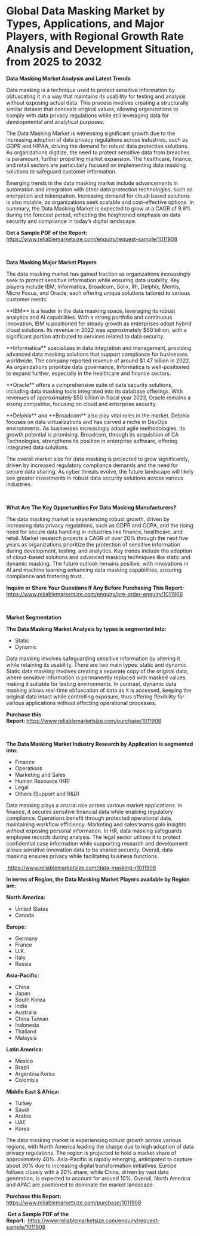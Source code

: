 <p><h1>Global Data Masking Market by Types, Applications, and Major Players, with Regional Growth Rate Analysis and Development Situation, from 2025 to 2032</h1></p><p><strong>Data Masking Market Analysis and Latest Trends</strong></p>
<p><p>Data masking is a technique used to protect sensitive information by obfuscating it in a way that maintains its usability for testing and analysis without exposing actual data. This process involves creating a structurally similar dataset that conceals original values, allowing organizations to comply with data privacy regulations while still leveraging data for developmental and analytical purposes.</p><p>The Data Masking Market is witnessing significant growth due to the increasing adoption of data privacy regulations across industries, such as GDPR and HIPAA, driving the demand for robust data protection solutions. As organizations digitize, the need to protect sensitive data from breaches is paramount, further propelling market expansion. The healthcare, finance, and retail sectors are particularly focused on implementing data masking solutions to safeguard customer information.</p><p>Emerging trends in the data masking market include advancements in automation and integration with other data protection technologies, such as encryption and tokenization. Increasing demand for cloud-based solutions is also notable, as organizations seek scalable and cost-effective options. In summary, the Data Masking Market is expected to grow at a CAGR of 9.9% during the forecast period, reflecting the heightened emphasis on data security and compliance in today’s digital landscape.</p></p>
<p><strong>Get a Sample PDF of the Report:&nbsp;</strong> <a href="https://www.reliablemarketsize.com/enquiry/request-sample/1011908?utm_campaign=1898&utm_medium=2&utm_source=Github&utm_content=ia&utm_term=17042025&utm_id=data-masking">https://www.reliablemarketsize.com/enquiry/request-sample/1011908</a></p>
<p>&nbsp;</p>
<p><strong>Data Masking Major Market Players</strong></p>
<p><p>The data masking market has gained traction as organizations increasingly seek to protect sensitive information while ensuring data usability. Key players include IBM, Informatica, Broadcom, Solix, IRI, Delphix, Mentis, Micro Focus, and Oracle, each offering unique solutions tailored to various customer needs.</p><p>**IBM** is a leader in the data masking space, leveraging its robust analytics and AI capabilities. With a strong portfolio and continuous innovation, IBM is positioned for steady growth as enterprises adopt hybrid cloud solutions. Its revenue in 2022 was approximately $60 billion, with a significant portion attributed to services related to data security.</p><p>**Informatica** specializes in data integration and management, providing advanced data masking solutions that support compliance for businesses worldwide. The company reported revenue of around $1.47 billion in 2022. As organizations prioritize data governance, Informatica is well-positioned to expand further, especially in the healthcare and finance sectors.</p><p>**Oracle** offers a comprehensive suite of data security solutions, including data masking tools integrated into its database offerings. With revenues of approximately $50 billion in fiscal year 2023, Oracle remains a strong competitor, focusing on cloud and enterprise security.</p><p>**Delphix** and **Broadcom** also play vital roles in the market. Delphix focuses on data virtualizations and has carved a niche in DevOps environments. As businesses increasingly adopt agile methodologies, its growth potential is promising. Broadcom, through its acquisition of CA Technologies, strengthens its position in enterprise software, offering integrated data solutions.</p><p>The overall market size for data masking is projected to grow significantly, driven by increased regulatory compliance demands and the need for secure data sharing. As cyber threats evolve, the future landscape will likely see greater investments in robust data security solutions across various industries.</p></p>
<p>&nbsp;</p>
<p><strong>What Are The Key Opportunities For Data Masking Manufacturers?</strong></p>
<p><p>The data masking market is experiencing robust growth, driven by increasing data privacy regulations, such as GDPR and CCPA, and the rising need for secure data handling in industries like finance, healthcare, and retail. Market research projects a CAGR of over 20% through the next five years as organizations prioritize the protection of sensitive information during development, testing, and analytics. Key trends include the adoption of cloud-based solutions and advanced masking techniques like static and dynamic masking. The future outlook remains positive, with innovations in AI and machine learning enhancing data masking capabilities, ensuring compliance and fostering trust.</p></p>
<p><strong>Inquire or Share Your Questions If Any Before Purchasing This Report:</strong> <a href="https://www.reliablemarketsize.com/enquiry/pre-order-enquiry/1011908?utm_campaign=1898&utm_medium=2&utm_source=Github&utm_content=ia&utm_term=17042025&utm_id=data-masking">https://www.reliablemarketsize.com/enquiry/pre-order-enquiry/1011908</a></p>
<p>&nbsp;</p>
<p><strong>Market Segmentation</strong></p>
<p><strong>The Data Masking Market Analysis by types is segmented into:</strong></p>
<p><ul><li>Static</li><li>Dynamic</li></ul></p>
<p><p>Data masking involves safeguarding sensitive information by altering it while retaining its usability. There are two main types: static and dynamic. Static data masking involves creating a separate copy of the original data, where sensitive information is permanently replaced with masked values, making it suitable for testing environments. In contrast, dynamic data masking allows real-time obfuscation of data as it is accessed, keeping the original data intact while controlling exposure, thus offering flexibility for various applications without affecting operational processes.</p></p>
<p><strong>Purchase this Report:&nbsp;</strong><a href="https://www.reliablemarketsize.com/purchase/1011908?utm_campaign=1898&utm_medium=2&utm_source=Github&utm_content=ia&utm_term=17042025&utm_id=data-masking">https://www.reliablemarketsize.com/purchase/1011908</a></p>
<p>&nbsp;</p>
<p><strong>The Data Masking Market Industry Research by Application is segmented into:</strong></p>
<p><ul><li>Finance</li><li>Operations</li><li>Marketing and Sales</li><li>Human Resource (HR)</li><li>Legal</li><li>Others (Support and R&D)</li></ul></p>
<p><p>Data masking plays a crucial role across various market applications. In finance, it secures sensitive financial data while enabling regulatory compliance. Operations benefit through protected operational data, maintaining workflow efficiency. Marketing and sales teams gain insights without exposing personal information. In HR, data masking safeguards employee records during analysis. The legal sector utilizes it to protect confidential case information while supporting research and development allows sensitive innovation data to be shared securely. Overall, data masking ensures privacy while facilitating business functions.</p></p>
<p><a href="https://www.reliablemarketsize.com/data-masking-r1011908?utm_campaign=1898&utm_medium=2&utm_source=Github&utm_content=ia&utm_term=17042025&utm_id=data-masking">&nbsp;https://www.reliablemarketsize.com/data-masking-r1011908</a></p>
<p><strong>In terms of Region, the Data Masking Market Players available by Region are:</strong></p>
<p>
    <p> <strong> North America: </strong>
        <ul>
            <li>United States</li>
            <li>Canada</li>
        </ul>
        </p> 
    <p> <strong> Europe: </strong>
        <ul>
            <li>Germany</li>
            <li>France</li>
            <li>U.K.</li>
            <li>Italy</li>
            <li>Russia</li>
        </ul>
        </p> 
    <p> <strong> Asia-Pacific: </strong>
        <ul>
            <li>China</li>
            <li>Japan</li>
            <li>South Korea</li>
            <li>India</li>
            <li>Australia</li>
            <li>China Taiwan</li>
            <li>Indonesia</li>
            <li>Thailand</li>
            <li>Malaysia</li>
        </ul>
        </p> 
    <p> <strong> Latin America: </strong>
        <ul>
            <li>Mexico</li>
            <li>Brazil</li>
            <li>Argentina Korea</li>
            <li>Colombia</li>
        </ul>
        </p> 
    <p> <strong> Middle East & Africa: </strong>
        <ul>
            <li>Turkey</li>
            <li>Saudi</li>
            <li>Arabia</li>
            <li>UAE</li>
            <li>Korea</li>
        </ul>
    </p>
    </p>
<p><p>The data masking market is experiencing robust growth across various regions, with North America leading the charge due to high adoption of data privacy regulations. The region is projected to hold a market share of approximately 40%. Asia-Pacific is rapidly emerging, anticipated to capture about 30% due to increasing digital transformation initiatives. Europe follows closely with a 20% share, while China, driven by vast data generation, is expected to account for around 10%. Overall, North America and APAC are positioned to dominate the market landscape.</p></p>
<p><strong>Purchase this Report: </strong><a href="https://www.reliablemarketsize.com/purchase/1011908?utm_campaign=1898&utm_medium=2&utm_source=Github&utm_content=ia&utm_term=17042025&utm_id=data-masking">https://www.reliablemarketsize.com/purchase/1011908</a></p>
<p>&nbsp;<strong>Get a Sample PDF of the Report:&nbsp;&nbsp;</strong><a href="https://www.reliablemarketsize.com/enquiry/request-sample/1011908?utm_campaign=1898&utm_medium=2&utm_source=Github&utm_content=ia&utm_term=17042025&utm_id=data-masking">https://www.reliablemarketsize.com/enquiry/request-sample/1011908</a></p>
<p><strong></strong></p>
<p><p></p><p></p><p></p></p>